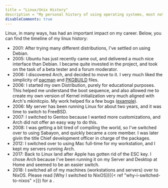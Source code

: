```yaml
---
title = "Linux/Unix History"
description = "My personal history of using operating systems, most notably Unix and Linux OSes."
disableComments: true
---
```


Linux, in many ways, has had an important impact on my career. Below, you can
find the timeline of my linux history:

- 2001: After trying many different distributions, I've settled on using Debian.
- 2005: Ubuntu has just recently came out, and delivered a much nice interface
        than Debian. I became quite invested in the project, and took on the
        task of a beta tester and a forum moderator.
- 2006: I discovered Arch, and decided to move to it. I very much liked the
        simplicity of [pacman](https://www.archlinux.org/pacman/) and
        [PKGBUILD](https://www.archlinux.org/pacman/PKGBUILD.5.html) files.
- 2006: I started my own Distribution, purely for educational purposes. This
        helped me understand the boot sequence, and also allowed me to create
        my own version of Kernel initialization very much aligned with Arch's
        mkinitcpio. My work helped fix a few bugs
        ([example](https://git.archlinux.org/mkinitcpio.git/commit/?id=e93d33835fc2078eafe5c4d923367e1e95f66822)).
- 2006: My server has been running Linux for about two years, and it was time
        to switch to FreeBSD.
- 2007: I switched to Gentoo because I wanted more customizations, and Arch did
        not offer an easy way to do this.
- 2008: I was getting a bit tired of compiling the world, so I've switched over
        to using Sabayon, and quickly became a core member. I was later givin
        the title Chief development officer in charge of the packages.
- 2012: I switched over to using Mac full-time for my workstation, and I kept
        my servers running Arch.
- 2017: Back to Linux land after Apple has gotten rid of the ESC key. I chose
        Arch because I've been running it on my Server and Desktop at Home and seemed
        to be an easier switch.
- 2018: I switched all of my machines (workstations and servers) over to NixOS.
        Please read [Why I switched to NixOS]({{< ref "why-i-switched-to-nixos" >}}) for a .

<!--
 References:
    - https://lists.sabayon.org/pipermail/devel/2008-June/003345.html
    - https://bbs.archlinux.org/profile.php?id=5095
    - https://git.archlinux.org/mkinitcpio.git/commit/?id=e93d33835fc2078eafe5c4d923367e1e95f66822
-->
